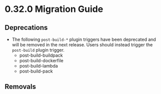 # 0.32.0 Migration Guide

## Deprecations

- The following `post-build-*` plugin triggers have been deprecated and will be removed in the next release. Users should instead trigger the `post-build` plugin trigger.
    - post-build-buildpack
    - post-build-dockerfile
    - post-build-lambda
    - post-build-pack

## Removals
